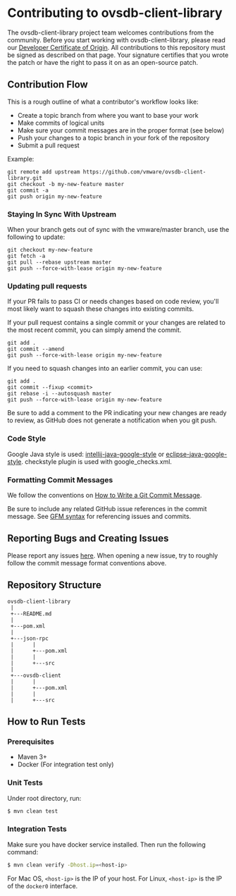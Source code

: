 

# Contributing to ovsdb-client-library

The ovsdb-client-library project team welcomes contributions from the community. Before you start working with ovsdb-client-library, please read our [Developer Certificate of Origin](https://cla.vmware.com/dco). All contributions to this repository must be signed as described on that page. Your signature certifies that you wrote the patch or have the right to pass it on as an open-source patch.

## Contribution Flow

This is a rough outline of what a contributor's workflow looks like:

- Create a topic branch from where you want to base your work
- Make commits of logical units
- Make sure your commit messages are in the proper format (see below)
- Push your changes to a topic branch in your fork of the repository
- Submit a pull request

Example:

``` shell
git remote add upstream https://github.com/vmware/ovsdb-client-library.git
git checkout -b my-new-feature master
git commit -a
git push origin my-new-feature
```

### Staying In Sync With Upstream

When your branch gets out of sync with the vmware/master branch, use the following to update:

``` shell
git checkout my-new-feature
git fetch -a
git pull --rebase upstream master
git push --force-with-lease origin my-new-feature
```

### Updating pull requests

If your PR fails to pass CI or needs changes based on code review, you'll most likely want to squash these changes into
existing commits.

If your pull request contains a single commit or your changes are related to the most recent commit, you can simply
amend the commit.

``` shell
git add .
git commit --amend
git push --force-with-lease origin my-new-feature
```

If you need to squash changes into an earlier commit, you can use:

``` shell
git add .
git commit --fixup <commit>
git rebase -i --autosquash master
git push --force-with-lease origin my-new-feature
```

Be sure to add a comment to the PR indicating your new changes are ready to review, as GitHub does not generate a
notification when you git push.

### Code Style
Google Java style is used: [intellij-java-google-style](https://github.com/google/styleguide/blob/gh-pages/intellij-java-google-style.xml)
or [eclipse-java-google-style](https://github.com/google/styleguide/blob/gh-pages/eclipse-java-google-style.xml). checkstyle plugin is used with google_checks.xml.

### Formatting Commit Messages

We follow the conventions on [How to Write a Git Commit Message](http://chris.beams.io/posts/git-commit/).

Be sure to include any related GitHub issue references in the commit message.  See
[GFM syntax](https://guides.github.com/features/mastering-markdown/#GitHub-flavored-markdown) for referencing issues
and commits.

## Reporting Bugs and Creating Issues

Please report any issues [here](https://github.com/vmware/ovsdb-client-library/issues). When opening a new issue, try to roughly follow the commit message format conventions above.

## Repository Structure
```
ovsdb-client-library
 |
 +---README.md
 |
 +---pom.xml
 |
 +---json-rpc
 |      |
 |      +---pom.xml
 |      |
 |      +---src
 |
 +---ovsdb-client
 |      |
 |      +---pom.xml
 |      |
 |      +---src
```
## How to Run Tests
### Prerequisites
* Maven 3+
* Docker (For integration test only)

### Unit Tests
Under root directory, run:
```bash
$ mvn clean test
```

### Integration Tests
Make sure you have docker service installed. Then run the following command:
```bash
$ mvn clean verify -Dhost.ip=<host-ip>
```
For Mac OS, `<host-ip>` is the IP of your host. For Linux, `<host-ip>` is the IP of the `docker0` interface.
